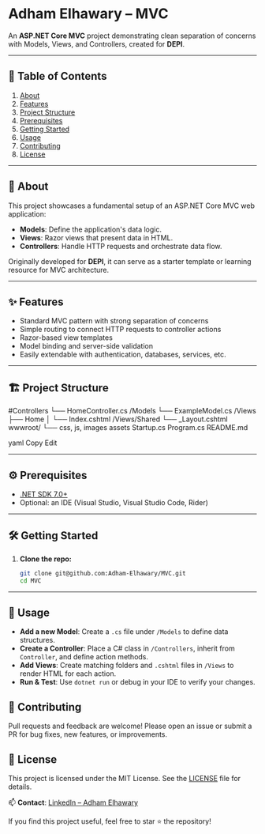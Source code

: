 # Adham Elhawary – MVC

An **ASP.NET Core MVC** project demonstrating clean separation of concerns with Models, Views, and Controllers, created for **DEPI**.

---

## 🚀 Table of Contents

1. [About](#about)
2. [Features](#features)
3. [Project Structure](#project-structure)
4. [Prerequisites](#prerequisites)
5. [Getting Started](#getting-started)
6. [Usage](#usage)
7. [Contributing](#contributing)
8. [License](#license)

---

## 📘 About

This project showcases a fundamental setup of an ASP.NET Core MVC web application:

- **Models**: Define the application's data logic.
- **Views**: Razor views that present data in HTML.
- **Controllers**: Handle HTTP requests and orchestrate data flow.

Originally developed for **DEPI**, it can serve as a starter template or learning resource for MVC architecture.

---

## ✨ Features

- Standard MVC pattern with strong separation of concerns
- Simple routing to connect HTTP requests to controller actions
- Razor-based view templates
- Model binding and server-side validation
- Easily extendable with authentication, databases, services, etc.

---

## 🏗️ Project Structure
#Controllers
└── HomeController.cs
/Models
└── ExampleModel.cs
/Views
├── Home
│ └── Index.cshtml
/Views/Shared
└── _Layout.cshtml
wwwroot/
└── css, js, images assets
Startup.cs
Program.cs
README.md

yaml
Copy
Edit

---

## ⚙️ Prerequisites

- [.NET SDK 7.0+](https://dotnet.microsoft.com/download)
- Optional: an IDE (Visual Studio, Visual Studio Code, Rider)

---

## 🛠️ Getting Started

1. **Clone the repo:**
   ```bash
   git clone git@github.com:Adham-Elhawary/MVC.git
   cd MVC
---

## 🎯 Usage

- **Add a new Model**: Create a `.cs` file under `/Models` to define data structures.
- **Create a Controller**: Place a C# class in `/Controllers`, inherit from `Controller`, and define action methods.
- **Add Views**: Create matching folders and `.cshtml` files in `/Views` to render HTML for each action.
- **Run & Test**: Use `dotnet run` or debug in your IDE to verify your changes.

## 🤝 Contributing

Pull requests and feedback are welcome! Please open an issue or submit a PR for bug fixes, new features, or improvements.

## 📄 License

This project is licensed under the MIT License. See the [LICENSE](LICENSE) file for details.

📫 **Contact**: [LinkedIn – Adham Elhawary](https://www.linkedin.com/in/adham-elhawary-26944a2b3/)

If you find this project useful, feel free to star ⭐ the repository!


